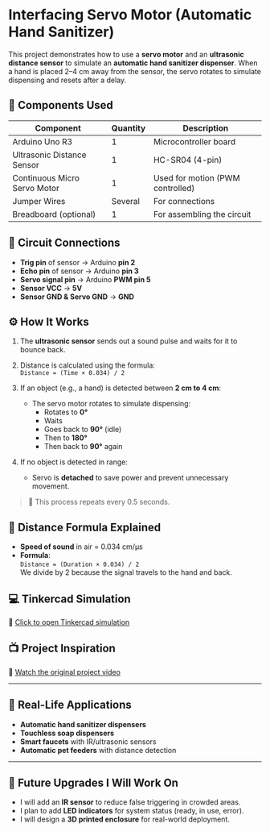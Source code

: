 # Interfacing Servo Motor (Automatic Hand Sanitizer)

This project demonstrates how to use a **servo motor** and an **ultrasonic distance sensor** to simulate an **automatic hand sanitizer dispenser**. When a hand is placed 2–4 cm away from the sensor, the servo rotates to simulate dispensing and resets after a delay.

## 🧰 Components Used

| Component                    | Quantity | Description                            |
|------------------------------|----------|----------------------------------------|
| Arduino Uno R3               | 1        | Microcontroller board                   |
| Ultrasonic Distance Sensor   | 1        | HC-SR04 (4-pin)                         |
| Continuous Micro Servo Motor | 1        | Used for motion (PWM controlled)        |
| Jumper Wires                 | Several  | For connections                         |
| Breadboard (optional)        | 1        | For assembling the circuit              |

## 🔌 Circuit Connections

- **Trig pin** of sensor → Arduino **pin 2**
- **Echo pin** of sensor → Arduino **pin 3**
- **Servo signal pin** → Arduino **PWM pin 5**
- **Sensor VCC** → **5V**
- **Sensor GND & Servo GND** → **GND**

## ⚙️ How It Works

1. The **ultrasonic sensor** sends out a sound pulse and waits for it to bounce back.
2. Distance is calculated using the formula:  
   `Distance = (Time × 0.034) / 2`
3. If an object (e.g., a hand) is detected between **2 cm to 4 cm**:
   - The servo motor rotates to simulate dispensing:
     - Rotates to **0°**
     - Waits
     - Goes back to **90°** (idle)
     - Then to **180°**
     - Then back to **90°** again

4. If no object is detected in range:
   - Servo is **detached** to save power and prevent unnecessary movement.

> 🔁 This process repeats every 0.5 seconds.

## 📐 Distance Formula Explained

- **Speed of sound** in air = 0.034 cm/µs
- **Formula**:  
  `Distance = (Duration × 0.034) / 2`  
  We divide by 2 because the signal travels to the hand and back.

## 💻 Tinkercad Simulation

🔗 [Click to open Tinkercad simulation](https://www.tinkercad.com/things/jXpBLpIxQhH-interfacing-servo-motorautomatic-hand-senitizer)

## 📺 Project Inspiration

🎥 [Watch the original project video](https://youtu.be/wB7nkLM9MPk?si=chj-swPPzEOtaD_g)

---

## 🧭 Real-Life Applications

- **Automatic hand sanitizer dispensers**
- **Touchless soap dispensers**
- **Smart faucets** with IR/ultrasonic sensors
- **Automatic pet feeders** with distance detection

---

## 🔧 Future Upgrades I Will Work On

- I will add an **IR sensor** to reduce false triggering in crowded areas.
- I plan to add **LED indicators** for system status (ready, in use, error).
- I will design a **3D printed enclosure** for real-world deployment.
